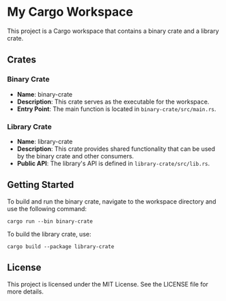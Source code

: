 # My Cargo Workspace

This project is a Cargo workspace that contains a binary crate and a library crate.

## Crates

### Binary Crate

- **Name**: binary-crate
- **Description**: This crate serves as the executable for the workspace.
- **Entry Point**: The main function is located in `binary-crate/src/main.rs`.

### Library Crate

- **Name**: library-crate
- **Description**: This crate provides shared functionality that can be used by the binary crate and other consumers.
- **Public API**: The library's API is defined in `library-crate/src/lib.rs`.

## Getting Started

To build and run the binary crate, navigate to the workspace directory and use the following command:

```
cargo run --bin binary-crate
```

To build the library crate, use:

```
cargo build --package library-crate
```

## License

This project is licensed under the MIT License. See the LICENSE file for more details.